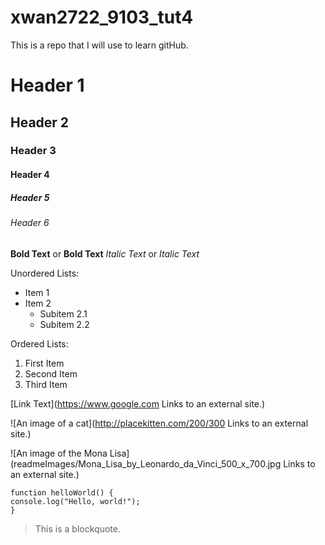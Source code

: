 # xwan2722_9103_tut4

This is a repo that I will use to learn gitHub.

# Header 1
## Header 2
### Header 3
#### Header 4
##### Header 5
###### Header 6

**Bold Text** or __Bold Text__
*Italic Text* or _Italic Text_

Unordered Lists:
- Item 1
- Item 2
  - Subitem 2.1
  - Subitem 2.2

Ordered Lists:
1. First Item
2. Second Item
3. Third Item

[Link Text](https://www.google.com
Links to an external site.)

![An image of a cat](http://placekitten.com/200/300
Links to an external site.)

![An image of the Mona Lisa](readmeImages/Mona_Lisa_by_Leonardo_da_Vinci_500_x_700.jpg
Links to an external site.)

```
function helloWorld() {
console.log("Hello, world!");
}
```

> This is a blockquote.